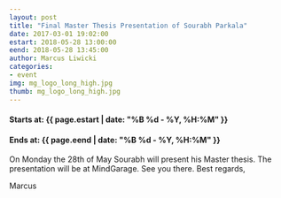 ```yaml
---
layout: post
title: "Final Master Thesis Presentation of Sourabh Parkala"
date: 2017-03-01 19:02:00
estart: 2018-05-28 13:00:00
eend: 2018-05-28 13:45:00
author: Marcus Liwicki
categories:
- event
img: mg_logo_long_high.jpg
thumb: mg_logo_long_high.jpg
---
```


#### Starts at: {{ page.estart | date: "%B %d - %Y, %H:%M" }}

#### Ends at: {{ page.eend | date: "%B %d - %Y, %H:%M" }}

On Monday the 28th of May Sourabh will present his Master thesis. 
The presentation will be at MindGarage. See you there.
Best regards,

Marcus
